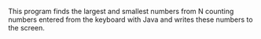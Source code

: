 This program finds the largest and smallest numbers from N counting numbers entered from the keyboard with Java and writes these numbers to the screen.